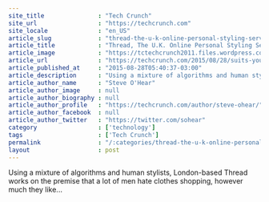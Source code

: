 ```yaml
---
site_title               : "Tech Crunch"
site_url                 : "https://techcrunch.com"
site_locale              : "en_US"
article_slug             : "thread-the-u-k-online-personal-styling-service-for-men-scores-s8m-series-a"
article_title            : "Thread, The U.K. Online Personal Styling Service For Men, Scores $8M Series A"
article_image            : "https://tctechcrunch2011.files.wordpress.com/2015/08/screen-shot-2015-08-28-at-13-31-02.png?w=764&h=400&crop=1"
article_url              : "https://techcrunch.com/2015/08/28/suits-you-sir/"
article_published_at     : "2015-08-28T05:40:37-03:00"
article_description      : "Using a mixture of algorithms and human stylists, London-based Thread works on the premise that a lot of men hate clothes shopping, however much they like..."
article_author_name      : "Steve O'Hear"
article_author_image     : null
article_author_biography : null
article_author_profile   : "https://techcrunch.com/author/steve-ohear/"
article_author_facebook  : null
article_author_twitter   : "https://twitter.com/sohear"
category                 : ['technology']
tags                     : ['Tech Crunch']
permalink                : "/:categories/thread-the-u-k-online-personal-styling-service-for-men-scores-s8m-series-a/"
layout                   : post
---
```


Using a mixture of algorithms and human stylists, London-based Thread works on the premise that a lot of men hate clothes shopping, however much they like...
